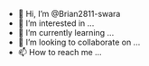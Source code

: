 - 👋 Hi, I’m @Brian2811-swara
- 👀 I’m interested in ...
- 🌱 I’m currently learning ...
- 💞️ I’m looking to collaborate on ...
- 📫 How to reach me ...

<!---
Brian2811-swara/Brian2811-swara is a ✨ special ✨ repository because its `README.md` (this file) appears on your GitHub profile.
You can click the Preview link to take a look at your changes.
--->
